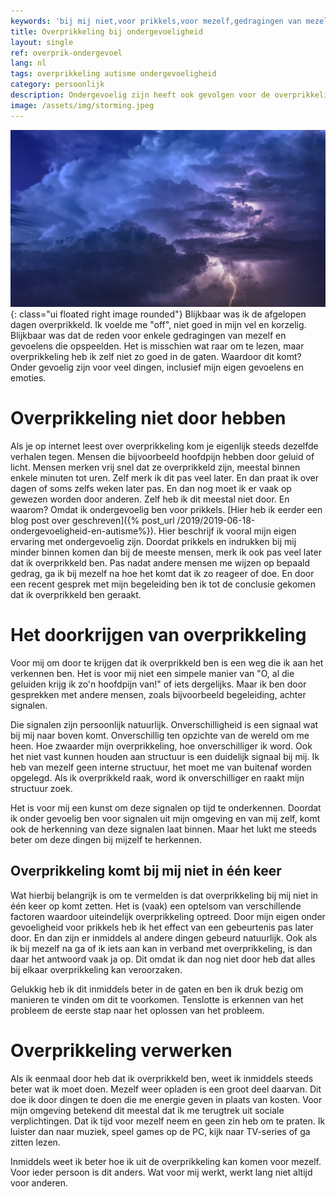 ```yaml
---
keywords: 'bij mij niet,voor prikkels,voor mezelf,gedragingen van mezelf,kijk naar tv'
title: Overprikkeling bij ondergevoeligheid
layout: single
ref: overprik-ondergevoel
lang: nl
tags: overprikkeling autisme ondergevoeligheid
category: persoonlijk
description: Ondergevoelig zijn heeft ook gevolgen voor de overprikkeling en hoe dat ontstaat/voelt. Hier bespreek ik mijn ervaringen.
image: /assets/img/storming.jpeg
---
```

![Storming](/assets/img/storming.jpeg){: class="ui floated right image rounded"}
Blijkbaar was ik de afgelopen dagen overprikkeld. Ik voelde me "off", niet goed in mijn vel en korzelig. Blijkbaar was dat de reden voor enkele gedragingen van mezelf en gevoelens die opspeelden. Het is misschien wat raar om te lezen, maar overprikkeling heb ik zelf niet zo goed in de gaten. Waardoor dit komt? Onder gevoelig zijn voor veel dingen, inclusief mijn eigen gevoelens en emoties.

# Overprikkeling niet door hebben

Als je op internet leest over overprikkeling kom je eigenlijk steeds dezelfde verhalen tegen. Mensen die bijvoorbeeld hoofdpijn hebben door geluid of licht. Mensen merken vrij snel dat ze overprikkeld zijn, meestal binnen enkele minuten tot uren.
Zelf merk ik dit pas veel later. En dan praat ik over dagen of soms zelfs weken later pas. En dan nog moet ik er vaak op gewezen worden door anderen. Zelf heb ik dit meestal niet door. En waarom? Omdat ik ondergevoelig ben voor prikkels. [Hier heb ik eerder een blog post over geschreven]({% post_url /2019/2019-06-18-ondergevoeligheid-en-autisme%}).
Hier beschrijf ik vooral mijn eigen ervaring met ondergevoelig zijn. Doordat prikkels en indrukken bij mij minder binnen komen dan bij de meeste mensen, merk ik ook pas veel later dat ik overprikkeld ben.
Pas nadat andere mensen me wijzen op bepaald gedrag, ga ik bij mezelf na hoe het komt dat ik zo reageer of doe. En door een recent gesprek met mijn begeleiding ben ik tot de conclusie gekomen dat ik overprikkeld ben geraakt.

# Het doorkrijgen van overprikkeling

Voor mij om door te krijgen dat ik overprikkeld ben is een weg die ik aan het verkennen ben. Het is voor mij niet een simpele manier van "O, al die geluiden krijg ik zo'n hoofdpijn van!" of iets dergelijks. Maar ik ben door gesprekken met andere mensen, zoals bijvoorbeeld begeleiding, achter signalen.

Die signalen zijn persoonlijk natuurlijk. Onverschilligheid is een signaal wat bij mij naar boven komt. Onverschillig ten opzichte van de wereld om me heen. Hoe zwaarder mijn overprikkeling, hoe onverschilliger ik word. Ook het niet vast kunnen houden aan structuur is een duidelijk signaal bij mij. Ik heb van mezelf geen interne structuur, het moet me van buitenaf worden opgelegd. Als ik overprikkeld raak, word ik onverschilliger en raakt mijn structuur zoek.

Het is voor mij een kunst om deze signalen op tijd te onderkennen. Doordat ik onder gevoelig ben voor signalen uit mijn omgeving en van mij zelf, komt ook de herkenning van deze signalen laat binnen. Maar het lukt me steeds beter om deze dingen bij mijzelf te herkennen.

## Overprikkeling komt bij mij niet in één keer

Wat hierbij belangrijk is om te vermelden is dat overprikkeling bij mij niet in één keer op komt zetten. Het is (vaak) een optelsom van verschillende factoren waardoor uiteindelijk overprikkeling optreed. Door mijn eigen onder gevoeligheid voor prikkels heb ik het effect van een gebeurtenis pas later door. En dan zijn er inmiddels al andere dingen gebeurd natuurlijk. Ook als ik bij mezelf na ga of ik iets aan kan in verband met overprikkeling, is dan daar het antwoord vaak ja op. Dit omdat ik dan nog niet door heb dat alles bij elkaar overprikkeling kan veroorzaken.

Gelukkig heb ik dit inmiddels beter in de gaten en ben ik druk bezig om manieren te vinden om dit te voorkomen. Tenslotte is erkennen van het probleem de eerste stap naar het oplossen van het probleem.

# Overprikkeling verwerken

Als ik eenmaal door heb dat ik overprikkeld ben, weet ik inmiddels steeds beter wat ik moet doen. Mezelf weer opladen is een groot deel daarvan. Dit doe ik door dingen te doen die me energie geven in plaats van kosten. Voor mijn omgeving betekend dit meestal dat ik me terugtrek uit sociale verplichtingen. Dat ik tijd voor mezelf neem en geen zin heb om te praten. Ik luister dan naar muziek, speel games op de PC, kijk naar TV-series of ga zitten lezen.

Inmiddels weet ik beter hoe ik uit de overprikkeling kan komen voor mezelf. Voor ieder persoon is dit anders. Wat voor mij werkt, werkt lang niet altijd voor anderen.
